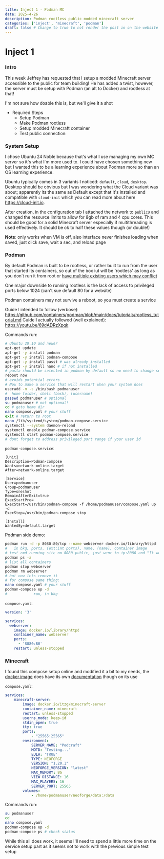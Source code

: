 ```yaml
---
title: Inject 1 - Podman MC
date: 2025-4-26
description: Podman rootless public modded minecraft server
categories: ['inject', 'minecraft', 'podman']
draft: false # Change to true to not render the post in on the website
---
```


# Inject 1

### Intro
This week Jeffrey has requested that I setup a modded Minecraft server accessible to the public for team building! He has added a twist, however, the server must be setup with Podman (an alt to Docker) and rootless at that!

I'm not sure how doable this is, but we'll give it a shot

- Required Steps
    - Setup Podman
    - Make Podman rootless
    - Setup modded Minecraft container
    - Test public connection

### System Setup
I chose Ubuntu 24 Noble because that's what I use managing my own MC server so it's what I'm more used to. I could have chosen something new but I wanted this to be a learning experience about Podman more so than an OS learning experience.

Ubuntu typically comes in 3 variants I noticed: `default`, `cloud`, `desktop`. Desktop should be obvious but I was wondering what the Cloud variant was about; apparently its the same as Default except that it's installed and compatible with `cloud-init` which you can read more about here https://cloud-init.io. 

After creation, in the configuration tab I attached the network to `public0` and changed the resource limits to allow for 8gb of ram and 4 cpu cores. This should be good for a solid Minecraft server especially if multithreading is used effectively. It should be ok to half these values though (or double!)

**Note**: only works when VM is off, also interface never finishes loading when saved, just click save, wait a sec, and reload page

### Podman
By default Podman is built to be rootless, or rather built to run from the user that started its containers, so out of the box iut will be 'rootless' as long as you don't run it from root or [have multiple existing users which may conflict](https://opensource.com/article/19/2/how-does-rootless-podman-work)

One major downside to running rootless is the lack of access to privileged ports below 1024 (can't sue default 80 for a website)

Podman containers may not survive a reboot, so you must create a service

Guide I intended to follow (verbose): https://github.com/containers/podman/blob/main/docs/tutorials/rootless_tutorial.md
Guide I actually followed (well explained): https://youtu.be/69dADRzXpqk

Commands run: 
```bash
# Ubuntu 20.10 and newer
apt-get update
apt-get -y install podman
apt-get -y install podman-compose
apt-get -y install passt # was already installed
apt-get -y install nano # if not installed
# pasta should be selected in podman by default so no need to change settings
reboot now
# avoids potential errors
# Now to make a service that will restart when your system does
useradd -m -s /bin/bash podmanuser
#  home folder, shell (bash), (username)
passwd podmanuser # optional
su podmanuser # not optional!
cd # goto home dir
nano compose.yaml # your stuff
exit # return to root
nano /lib/systemd/system/podman-compose.service
systemctl --system daemon-reload
systemctl enable podman-compose.service
systemctl start podman-compose.service
# dont forget to address privileged port range if your user id 
```

`podman-compose.service`: 
```
[Unit]
Description=Podman-compose
Wants=network-online.target
After=network-online.target

[Service]
User=podmanuser
Group=podmanuser
Type=oneshot
RemainAfterExit=true
ExecStartPre=
ExecStart=/usr/bin/podman-compose -f /home/podmanuser/compose.yaml up -d
ExecStop=/usr/bin/podman-compose stop

[Install]
WantedBy=default.target
```

Podman side demo: 
```bash
podman run -d -p 8080:80/tcp --name webserver docker.io/library/httpd
#   in bkg, ports, (ext:int ports), name, (name), container image
# test cmd running site on 8080 public, just went to ip:8080 and "It works!"
podman ps -a
# list all containers
podman stop webserver
podman rm webserver
# but now lets remove it
# for compose same thing:
nano compose.yaml # your stuff
podman-compose up -d
#            run, in bkg
```

`compose.yaml`: 
```yaml
version: '3'

services:
  webserver:
    image: docker.io/library/httpd
    container_name: webserver
    ports:
      - '8080:80'
    restart: unless-stopped
```

### Minecraft

I found this compose setup online and modified it a bit to my needs, the [docker image](https://hub.docker.com/r/itzg/minecraft-server) does have its own [documentation](https://docker-minecraft-server.readthedocs.io/en/latest/) though on its use

`compose.yaml`:
```yaml
services:
    minecraft-server:
        image: docker.io/itzg/minecraft-server
        container_name: minecraft
        restart: unless-stopped
        userns_mode: keep-id
        stdin_open: true
        tty: true
        ports:
            - "25565:25565"
        environment:
            SERVER_NAME: "Podcraft"
            MOTD: "Testing..."
            EULA: "TRUE"
            TYPE: NEOFORGE
            VERSION: "1.20.1"
            NEOFORGE_VERSION: "latest"
            MAX_MEMORY: 8G
            VIEW_DISTANCE: 16
            MAX_PLAYERS: 16
            SERVER_PORT: 25565
        volumes:
            - /home/podmanuser/neoforge/data:/data
```

Commands run:
```bash
su podmanuser
cd
nano compose.yaml
podman-compose up -d
podman-compose ps # check status
```

While this all does work, it seems I'll need to spend a little more time on the service setup part as it seems not to work with the previous simple test setup